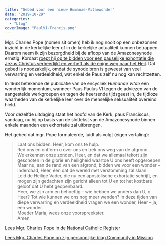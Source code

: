```yaml
---
title: "Gebed voor een nieuw Humanae-Vitaewonder"
date: "2019-10-29"
categories: 
  - "blog"
coverImage: "PaulVI-Francis.png"
---
```


Mgr. Charles Pope (nomen sit omen) heb ik nog nooit op een onbezonnen inzicht in de kerkelijke leer of in de kerkelijke actualiteit kunnen betrappen. Daarom neem ik zijn bezorgdheid bij de afloop van de Amazonesynode ernstig. Kordaat [roept hij op te bidden voor een pauselijke exhortatie die Jezus Christus verheerlijkt en verheft als de enige weg naar het Heil](https://www.ncregister.com/blog/msgr-pope/pray). Dat gebed is noodzakelijk, omdat de synode bron is geweest van veel verwarring en verdeeldheid, wat enkel de Paus zelf nu nog kan rechtzetten.   

In 1968 betekende de publicatie van de encycliek _Humanae Vitae_ een wonderlijk momentum, wanneer Paus Paulus VI tegen de adviezen van de aangestelde werkgroepen en tegen de heersende tijdsgeest in, de tijdloze waarheden van de kerkelijke leer over de menselijke seksualiteit overeind hield.  

Voor dezelfde uitdaging staat het hoofd van de Kerk, paus Franciscus, vandaag, nu hij op basis van de slottekst van de Amazonesynode binnen enkele maanden een exhortatie zal uitbrengen.  

Het gebed dat mgr. Pope formuleerde, luidt als volgt (eigen vertaling):  

> Laat ons bidden: Heer, kom ons te hulp.   
> Red ons en ontferm u over ons en trek ons weg van de afgrond.   
> We erkennen onze zonden, Heer, en dat we allemaal tekort zijn geschoten in de glorie en heiligheid waartoe U ons heeft opgeroepen. Maar nu, aan de rand van een afgrond, bidden we voor een wonder – inderdaad, Heer, één dat de wereld met verstomming zal slaan.   
> Leid de Heilige Vader, die nu een apostolische exhortatie schrijft, en mogen zijn gedachten zijn gericht alleen tot U en tot het kostbare geloof dat U hebt geopenbaard.   
> Heer, we zijn arm en behoeftig – wie hebben we anders dan U, o Heer? Tot wie kunnen we ons nog meer wenden? In deze tijden van diepe verwarring en verdeeldheid vragen we een wonder, Heer – ja, een wonder.  
> Moeder Maria, wees onze voorspreekster.   
> Amen  

[Lees Mgr. Charles Pope in de National Catholic Register](https://www.ncregister.com/author/msgr-charles-pope)

[Lees Mgr. Charles Pope op zijn persoonlijke blog Community in Mission](https://blog.adw.org/)
